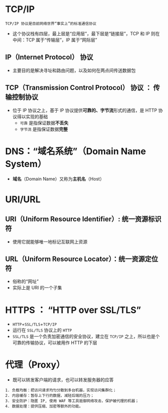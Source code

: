 # TCP/IP
```
TCP/IP 协议是目前网络世界“事实上”的标准通信协议
```
* 这个协议栈有四层，最上层是“应用层”，最下层是“链接层”，TCP 和 IP 则在中间：TCP 属于“传输层”，IP 属于“网际层”

## IP（Internet Protocol） 协议 
* 主要目的是解决寻址和路由问题，以及如何在两点间传送数据包

## TCP（Transmission Control Protocol） 协议 ： 传输控制协议
* 位于 IP 协议之上，基于 IP 协议提供**可靠的、字节流**形式的通信，是 HTTP 协议得以实现的基础
    * `可靠` 是指保证数据**不丢失**
    * `字节流` 是指保证数据**完整**

# DNS：“域名系统”（Domain Name System）
* **域名**（Domain Name）又称为**主机名**（Host）


# URI/URL
## URI（Uniform Resource Identifier）: 统一资源标识符
* 使用它就能够唯一地标记互联网上资源

## URL（Uniform Resource Locator）：统一资源定位符
* 俗称的“网址”
* 实际上是 URI 的一个子集

# HTTPS ： “HTTP over SSL/TLS”
* `HTTP`+`SSL/TLS`+`TCP/IP`
* 运行在 `SSL/TLS` 协议上的 `HTTP`
* `SSL/TLS` 是一个负责加密通信的安全协议，建立在 `TCP/IP` 之上，所以也是个可靠的传输协议，可以被用作 HTTP 的下层

# 代理（Proxy）
* 既可以转发客户端的请求，也可以转发服务器的应答

```
1. 负载均衡：把访问请求均匀分散到多台机器，实现访问集群化；
2. 内容缓存：暂存上下行的数据，减轻后端的压力；
3. 安全防护：隐匿 IP, 使用 WAF 等工具抵御网络攻击，保护被代理的机器；
4. 数据处理：提供压缩、加密等额外的功能。
```
